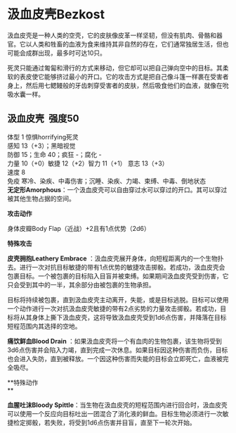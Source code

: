 # 汲血皮壳Bezkost 

汲血皮壳是一种人类的空壳，它的皮肤像皮革一样坚韧，但没有肌肉、骨骼和器官。它以人类和牲畜的血液为食来维持其非自然的存在，它们通常独居生活，但也可能会成群出现，最多时可达10只。  

死灵只能通过匍匐和滑行的方式来移动，但它却可以把自己弹向空中的目标。其柔软的表皮使它能够挤过最小的开口。它的攻击方式是把自己像斗篷一样裹在受害者身上，然后用七鳃鳗般的牙齿刺穿受害者的皮肤，然后吸食他们的血液，就像在吮吸水囊一样。

## 汲血皮壳  强度50 

体型 1 惊惧horrifying死灵  
感知 13（+3）；黑暗视觉  
防御 15；生命 40；疯狂 -；腐化 -  
力量 10（+0）敏捷 12（+2）智力 11（+1） 意志 13（+3）  
速度 8  
免疫 寒冷、染疾、中毒伤害；沉睡、染疾、力竭、束缚、中毒、倒地状态  
**无定形Amorphous**：一个汲血皮壳可以自由穿过水可以穿过的开口。其可以穿过被其他生物占据的空间。  

**攻击动作**  

身体皮瓣Body Flap（近战）+2且有1点优势（2d6）  

**特殊攻击**  

**皮壳拥抱Leathery Embrace**
：汲血皮壳展开身体，向短程距离内的一个生物扑去。进行一次对抗目标敏捷的带有1点优势的敏捷攻击掷骰。若成功，汲血皮壳会包裹目标。一个被包裹的目标陷入目盲并被束缚。如果期间汲血皮壳受到伤害，它只会受到其中的一半，其余部分由被包裹的生物承担。  

目标将持续被包裹，直到汲血皮壳主动离开，失能，或是目标逃脱。目标可以使用一个动作进行一次对抗汲血皮壳敏捷的带有2点劣势的力量攻击掷骰。若成功，目标将从其身体上撕下汲血皮壳，这将导致汲血皮壳受到1d6点伤害，并降落在目标短程范围内其选择的空地。

**痛饮鲜血Blood Drain**
：如果汲血皮壳将一个有血肉的生物包裹，该生物将受到3d6点伤害并会陷入力竭，直到完成一次休息。如果目标因这种伤害而负伤，目标也会进入失防，直到被释放。一个因这种伤害而失能的目标会立即死亡，血液被完全吸尽。  

**特殊动作  
**

**血腥吐沫Bloody
Spittle**：当生物在汲血皮壳的短程范围内进行回合时，汲血皮壳可以使用一个反应向目标吐出一团混合了消化液的鲜血。目标生物必须进行一次敏捷检定掷骰，若失败，将受到1d6点伤害并目盲，直至下一轮次开始。
